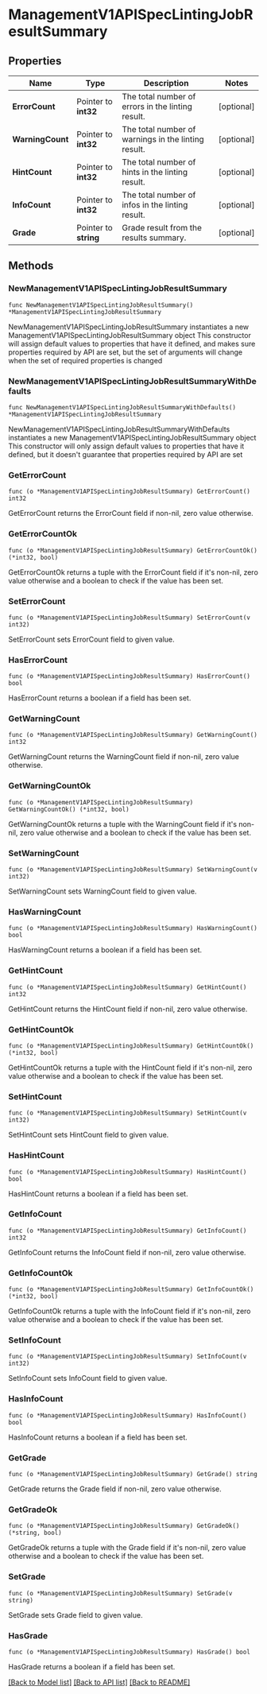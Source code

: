 # ManagementV1APISpecLintingJobResultSummary

## Properties

Name | Type | Description | Notes
------------ | ------------- | ------------- | -------------
**ErrorCount** | Pointer to **int32** | The total number of errors in the linting result. | [optional] 
**WarningCount** | Pointer to **int32** | The total number of warnings in the linting result. | [optional] 
**HintCount** | Pointer to **int32** | The total number of hints in the linting result. | [optional] 
**InfoCount** | Pointer to **int32** | The total number of infos in the linting result. | [optional] 
**Grade** | Pointer to **string** | Grade result from the results summary. | [optional] 

## Methods

### NewManagementV1APISpecLintingJobResultSummary

`func NewManagementV1APISpecLintingJobResultSummary() *ManagementV1APISpecLintingJobResultSummary`

NewManagementV1APISpecLintingJobResultSummary instantiates a new ManagementV1APISpecLintingJobResultSummary object
This constructor will assign default values to properties that have it defined,
and makes sure properties required by API are set, but the set of arguments
will change when the set of required properties is changed

### NewManagementV1APISpecLintingJobResultSummaryWithDefaults

`func NewManagementV1APISpecLintingJobResultSummaryWithDefaults() *ManagementV1APISpecLintingJobResultSummary`

NewManagementV1APISpecLintingJobResultSummaryWithDefaults instantiates a new ManagementV1APISpecLintingJobResultSummary object
This constructor will only assign default values to properties that have it defined,
but it doesn't guarantee that properties required by API are set

### GetErrorCount

`func (o *ManagementV1APISpecLintingJobResultSummary) GetErrorCount() int32`

GetErrorCount returns the ErrorCount field if non-nil, zero value otherwise.

### GetErrorCountOk

`func (o *ManagementV1APISpecLintingJobResultSummary) GetErrorCountOk() (*int32, bool)`

GetErrorCountOk returns a tuple with the ErrorCount field if it's non-nil, zero value otherwise
and a boolean to check if the value has been set.

### SetErrorCount

`func (o *ManagementV1APISpecLintingJobResultSummary) SetErrorCount(v int32)`

SetErrorCount sets ErrorCount field to given value.

### HasErrorCount

`func (o *ManagementV1APISpecLintingJobResultSummary) HasErrorCount() bool`

HasErrorCount returns a boolean if a field has been set.

### GetWarningCount

`func (o *ManagementV1APISpecLintingJobResultSummary) GetWarningCount() int32`

GetWarningCount returns the WarningCount field if non-nil, zero value otherwise.

### GetWarningCountOk

`func (o *ManagementV1APISpecLintingJobResultSummary) GetWarningCountOk() (*int32, bool)`

GetWarningCountOk returns a tuple with the WarningCount field if it's non-nil, zero value otherwise
and a boolean to check if the value has been set.

### SetWarningCount

`func (o *ManagementV1APISpecLintingJobResultSummary) SetWarningCount(v int32)`

SetWarningCount sets WarningCount field to given value.

### HasWarningCount

`func (o *ManagementV1APISpecLintingJobResultSummary) HasWarningCount() bool`

HasWarningCount returns a boolean if a field has been set.

### GetHintCount

`func (o *ManagementV1APISpecLintingJobResultSummary) GetHintCount() int32`

GetHintCount returns the HintCount field if non-nil, zero value otherwise.

### GetHintCountOk

`func (o *ManagementV1APISpecLintingJobResultSummary) GetHintCountOk() (*int32, bool)`

GetHintCountOk returns a tuple with the HintCount field if it's non-nil, zero value otherwise
and a boolean to check if the value has been set.

### SetHintCount

`func (o *ManagementV1APISpecLintingJobResultSummary) SetHintCount(v int32)`

SetHintCount sets HintCount field to given value.

### HasHintCount

`func (o *ManagementV1APISpecLintingJobResultSummary) HasHintCount() bool`

HasHintCount returns a boolean if a field has been set.

### GetInfoCount

`func (o *ManagementV1APISpecLintingJobResultSummary) GetInfoCount() int32`

GetInfoCount returns the InfoCount field if non-nil, zero value otherwise.

### GetInfoCountOk

`func (o *ManagementV1APISpecLintingJobResultSummary) GetInfoCountOk() (*int32, bool)`

GetInfoCountOk returns a tuple with the InfoCount field if it's non-nil, zero value otherwise
and a boolean to check if the value has been set.

### SetInfoCount

`func (o *ManagementV1APISpecLintingJobResultSummary) SetInfoCount(v int32)`

SetInfoCount sets InfoCount field to given value.

### HasInfoCount

`func (o *ManagementV1APISpecLintingJobResultSummary) HasInfoCount() bool`

HasInfoCount returns a boolean if a field has been set.

### GetGrade

`func (o *ManagementV1APISpecLintingJobResultSummary) GetGrade() string`

GetGrade returns the Grade field if non-nil, zero value otherwise.

### GetGradeOk

`func (o *ManagementV1APISpecLintingJobResultSummary) GetGradeOk() (*string, bool)`

GetGradeOk returns a tuple with the Grade field if it's non-nil, zero value otherwise
and a boolean to check if the value has been set.

### SetGrade

`func (o *ManagementV1APISpecLintingJobResultSummary) SetGrade(v string)`

SetGrade sets Grade field to given value.

### HasGrade

`func (o *ManagementV1APISpecLintingJobResultSummary) HasGrade() bool`

HasGrade returns a boolean if a field has been set.


[[Back to Model list]](../README.md#documentation-for-models) [[Back to API list]](../README.md#documentation-for-api-endpoints) [[Back to README]](../README.md)


